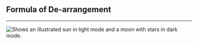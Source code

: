 ## Formula of De-arrangement

<hr/>

<picture>
  <img alt="Shows an illustrated sun in light mode and a moon with stars in dark mode." src="https://github.com/Avinash7390/CP/blob/master/Combinatorics/Img1.jpg">
</picture>

